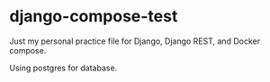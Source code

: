 # django-compose-test

Just my personal practice file for Django, Django REST, and Docker compose.

Using postgres for database.
